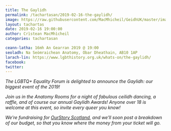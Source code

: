 ```yaml
---
title: The Gaylidh
permalink: /tachartasan/2019-02-16-the-gaylidh/
image: https://raw.githubusercontent.com/MacMhicheil/GeidhUK/master/images/.jpg
layout: tachartas
date: 2019-02-16 19:00:00
author: Crìstean MacMhìcheil
categories: tachartasan

ceann-latha: 16mh An Gearran 2019 @ 19:00
seoladh: Na Seòmraichean Anatomy, Obar Dheathain, AB10 1AP
larach-lin: https://www.lgbthistory.org.uk/whats-on/the-gaylidh/
facebook:
twitter:
---
```


_The LGBTQ+ Equality Forum is delighted to announce the Gaylidh: our biggest event of the 2019!_

<!--more-->

_Join us in the Anatomy Rooms for a night of fabulous ceilidh dancing, a raffle, and of course our annual Gaylidh Awards! Anyone over 18 is welcome at this event, so invite every queer you know!_

_We’re fundraising for [OurStory Scotland](https://www.ourstoryscotland.org.uk/), and we’ll soon post a breakdown of our budget, so that you know where the money from your ticket will go._

